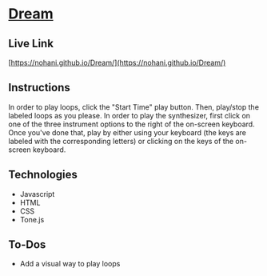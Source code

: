 # [Dream](https://nohani.github.io/Dream/)

## Live Link 

[https://nohani.github.io/Dream/](https://nohani.github.io/Dream/)


## Instructions

In order to play loops, click the "Start Time" play button. Then, play/stop the labeled loops as you please.  In order to play the synthesizer, first click on one of the three instrument options to the right of the on-screen keyboard. Once you've done that, play by either using your keyboard (the keys are labeled with the corresponding letters) or clicking on the keys of the on-screen keyboard.

## Technologies
  * Javascript
  * HTML
  * CSS
  * Tone.js

## To-Dos
  * Add a visual way to play loops
